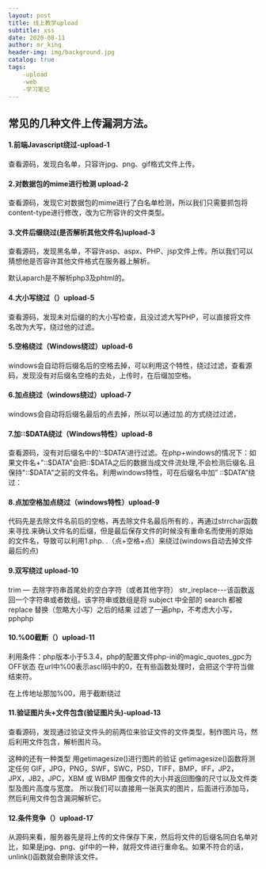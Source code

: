 ```yaml
---
layout: post
title: 线上教学upload
subtitle: xss
date: 2020-08-11
author: mr_king
header-img: img/background.jpg
catalog: true
tags: 
    -upload
    -web
    -学习笔记
---
```


## 常见的几种文件上传漏洞方法。

#### 1.前端Javascript绕过-upload-1

查看源码，发现白名单，只容许jpg、png、gif格式文件上传。

#### 2.对数据包的mime进行检测 upload-2
查看源码，发现它对数据包的mime进行了白名单检测，所以我们只需要抓包将content-type进行修改，改为它所容许的文件类型。



#### 3.文件后缀绕过(是否解析其他文件名)upload-3
查看源码，发现黑名单，不容许asp、aspx、PHP、jsp文件上传。所以我们可以猜想他是否容许其他文件格式在服务器上解析。

默认aparch是不解析php3及phtml的。



#### 4.大小写绕过（）upload-5
查看源码，发现未对后缀的的大小写检查，且没过滤大写PHP，可以直接将文件名改为大写，绕过他的过滤。



#### 5.空格绕过（Windows绕过）upload-6
windows会自动将后缀名后的空格去掉，可以利用这个特性，绕过过滤，查看源码，发现没有对后缀名空格的去处，上传时，在后缀加空格。

#### 6.加点绕过（windows绕过）upload-7
windows会自动将后缀名最后的点去掉，所以可以通过加.的方式绕过过滤，


#### 7.加::$DATA绕过（Windows特性）upload-8
查看源码，没有对后缀名中的’::$DATA’进行过滤。在php+windows的情况下：如果文件名+"::$DATA"会把::$DATA之后的数据当成文件流处理,不会检测后缀名.且保持"::$DATA"之前的文件名。利用windows特性，可在后缀名中加” ::$DATA”绕过：


#### 8.点加空格加点绕过（windows特性）upload-9
代码先是去除文件名前后的空格，再去除文件名最后所有的.，再通过strrchar函数来寻找.来确认文件名的后缀，但是最后保存文件的时候没有重命名而使用的原始的文件名，导致可以利用1.php. .（点+空格+点）来绕过(windows自动去掉文件最后的点)


#### 9.双写绕过 upload-10
trim — 去除字符串首尾处的空白字符（或者其他字符）
str_ireplace---该函数返回一个字符串或者数组。该字符串或数组是将 subject 中全部的 search 都被 replace 替换（忽略大小写）之后的结果
过滤了一遍php，不考虑大小写，pphphp

#### 10.%00截断（）upload-11
利用条件：php版本小于5.3.4，php的配置文件php-ini的magic_quotes_gpc为OFF状态
在url中%00表示ascll码中的0，在有些函数处理时，会把这个字符当做结束符。

在上传地址那加%00，用于截断绕过

#### 11.验证图片头+文件包含(验证图片头)-upload-13

查看源码，发现通过验证文件头的前两位来验证文件的文件类型，制作图片马，然后利用文件包含，解析图片马。

这种的还有一种类型
用getimagesize()进行图片的验证 
getimagesize()函数将测定任何 GIF，JPG，PNG，SWF，SWC，PSD，TIFF，BMP，IFF，JP2，JPX，JB2，JPC，XBM 或 WBMP 图像文件的大小并返回图像的尺寸以及文件类型及图片高度与宽度。
所以我们可以直接用一张真实的图片，后面进行添加马，然后利用文件包含漏洞解析它。

#### 12.条件竞争（）upload-17
从源码来看，服务器先是将上传的文件保存下来，然后将文件的后缀名同白名单对比，如果是jpg、png、gif中的一种，就将文件进行重命名。如果不符合的话，unlink()函数就会删除该文件。




